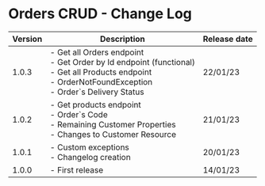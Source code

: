 # Orders CRUD - Change Log



| Version | Description                                                                                                                                                           | Release date |
|---------|-----------------------------------------------------------------------------------------------------------------------------------------------------------------------|--------------|
| 1.0.3   | - Get all Orders endpoint <br> - Get Order by Id endpoint (functional) <br> - Get all Products endpoint  <br> - OrderNotFoundException <br> - Order`s Delivery Status | 22/01/23     |
| 1.0.2   | - Get products endpoint <br> - Order`s Code <br> - Remaining Customer Properties <br> - Changes to Customer Resource                                                  | 21/01/23     |
| 1.0.1   | - Custom exceptions <br> - Changelog creation                                                                                                                         | 20/01/23     |
| 1.0.0   | - First release                                                                                                                                                       | 14/01/23     |

